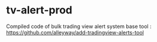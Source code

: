 # tv-alert-prod
Compiled code of bulk trading view alert system
base tool : https://github.com/alleyway/add-tradingview-alerts-tool
